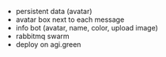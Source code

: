 - persistent data (avatar)
- avatar box next to each message
- info bot (avatar, name, color, upload image)
- rabbitmq swarm
- deploy on agi.green
